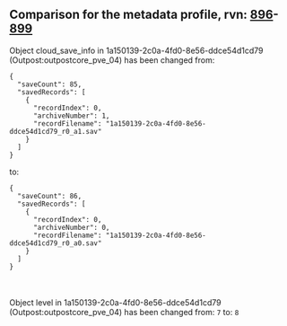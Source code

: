 ## Comparison for the metadata profile, rvn: [896](https://github.com/PRO100KatYT/FortniteProfileRevisions/tree/main/profiles/metadata/896%20metadata.json)-[899](https://github.com/PRO100KatYT/FortniteProfileRevisions/tree/main/profiles/metadata/899%20metadata.json)

Object cloud_save_info in 1a150139-2c0a-4fd0-8e56-ddce54d1cd79 (Outpost:outpostcore_pve_04) has been changed from:

```
{
  "saveCount": 85,
  "savedRecords": [
    {
      "recordIndex": 0,
      "archiveNumber": 1,
      "recordFilename": "1a150139-2c0a-4fd0-8e56-ddce54d1cd79_r0_a1.sav"
    }
  ]
}
```

to:

```
{
  "saveCount": 86,
  "savedRecords": [
    {
      "recordIndex": 0,
      "archiveNumber": 0,
      "recordFilename": "1a150139-2c0a-4fd0-8e56-ddce54d1cd79_r0_a0.sav"
    }
  ]
}
```

<br><br>
Object level in 1a150139-2c0a-4fd0-8e56-ddce54d1cd79 (Outpost:outpostcore_pve_04) has been changed from: `7` to: `8`
<br><br>
